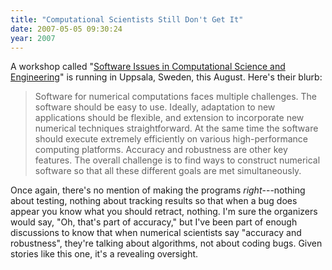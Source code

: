 ```yaml
---
title: "Computational Scientists Still Don't Get It"
date: 2007-05-05 09:30:24
year: 2007
---
```

A workshop called "<a href="http://www.it.uu.se/research/conf/SCSE07">Software Issues in Computational Science and Engineering</a>" is running in Uppsala, Sweden, this August.  Here's their blurb:
<blockquote>Software for numerical computations faces multiple challenges. The software should be easy to use. Ideally, adaptation to new applications should be flexible, and extension to incorporate new numerical techniques straightforward.  At the same time the software should execute extremely efficiently on various high-performance computing platforms. Accuracy and robustness are other key features. The overall challenge is to find ways to construct numerical software so that all these different goals are met simultaneously.</blockquote>
Once again, there's no mention of making the programs <em>right</em>---nothing about testing, nothing about tracking results so that when a bug does appear you know what you should retract, nothing. I'm sure the organizers would say, "Oh, that's part of accuracy," but I've been part of enough discussions to know that when numerical scientists say "accuracy and robustness", they're talking about algorithms, not about coding bugs. Given stories like this one, it's a revealing oversight.
